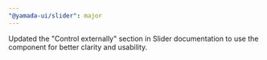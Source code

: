 ```yaml
---
"@yamada-ui/slider": major
---
```


Updated the "Control externally" section in Slider documentation to use the <ButtonGroup /> component for better clarity and usability.
